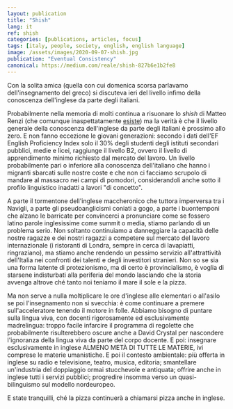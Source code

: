 ```yaml
---
layout: publication
title: "Shish"
lang: it
ref: shish
categories: [publications, articles, focus]
tags: [italy, people, society, english, english language]
image: /assets/images/2020-09-07-shish.jpg
publication: "Eventual Consistency"
canonical: https://medium.com/reale/shish-827b6e1b2fe8
---
```


Con la solita amica (quella con cui domenica scorsa parlavamo dell'insegnamento del greco) si discuteva ieri del livello infimo della conoscenza dell'inglese da parte degli italiani.

Probabilmente nella memoria di molti continua a risuonare lo *shish* di Matteo Renzi (che comunque inaspettatamente [esiste](https://www.merriam-webster.com/dictionary/sheesh)) ma la verità è che il livello generale della conoscenza dell'inglese da parte degli italiani è prossimo allo zero. E non fanno eccezione le giovani generazioni: secondo i dati dell'EF English Proficiency Index solo il 30% degli studenti degli istituti secondari pubblici, medie e licei, raggiunge il livello B2, ovvero il livello di apprendimento minimo richiesto dal mercato del lavoro. Un livello probabilmente pari o inferiore alla conoscenza dell'italiano che hanno i migranti sbarcati sulle nostre coste e che non ci facciamo scrupolo di mandare al massacro nei campi di pomodori, considerandoli anche sotto il profilo linguistico inadatti a lavori "di concetto".

A parte il tormentone dell'inglese maccheronico che tuttora imperversa tra i Navigli, a parte gli pseudoanglicismi coniati a gogo, a parte i buontemponi che alzano le barricate per convincerci a pronunciare come se fossero latino parole inglesissime come summit o media, stiamo parlando di un problema serio. Non soltanto continuiamo a danneggiare la capacità delle nostre ragazze e dei nostri ragazzi a competere sul mercato del lavoro internazionale (i ristoranti di Londra, sempre in cerca di lavapiatti, ringraziano), ma stiamo anche rendendo un pessimo servizio all'attrattività dell'Italia nei confronti dei talenti e degli investitori stranieri. Non so se sia una forma latente di protezionismo, ma di certo è provincialismo, è voglia di starsene indisturbati alla periferia del mondo lasciando che la storia avvenga altrove ché tanto noi teniamo il mare il sole e la pizza.

Ma non serve a nulla moltiplicare le ore d'inglese alle elementari o all'asilo se poi l'insegnamento non si svecchia: è come continuare a premere sull'acceleratore tenendo il motore in folle. Abbiamo bisogno di puntare sulla lingua viva, con docenti rigorosamente ed esclusivamente madrelingua: troppo facile infarcire il programma di regolette che probabilmente risulterebbero oscure anche a David Crystal per nascondere l'ignoranza della lingua viva da parte del corpo docente. E poi: insegnare esclusivamente in inglese ALMENO METÀ DI TUTTE LE MATERIE, ivi comprese le materie umanistiche. E poi il contesto ambientale: più offerta in inglese su radio e televisione, teatro, musica, editoria; smantellare un'industria del doppiaggio ormai stucchevole e antiquata; offrire anche in inglese tutti i servizi pubblici; progredire insomma verso un quasi-bilinguismo sul modello nordeuropeo.

E state tranquilli, ché la pizza continuerà a chiamarsi pizza anche in inglese.
